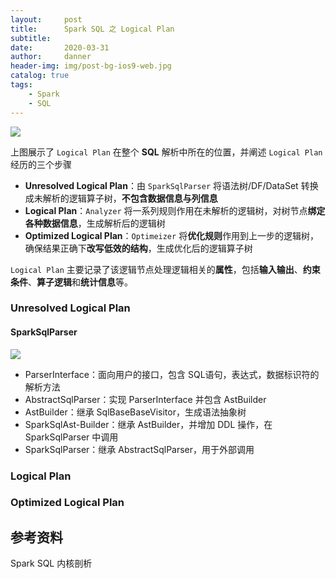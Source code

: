 ```yaml
---
layout:     post
title:      Spark SQL 之 Logical Plan
subtitle:   
date:       2020-03-31
author:     danner
header-img: img/post-bg-ios9-web.jpg
catalog: true
tags:
    - Spark
    - SQL
---
```


![](https://vendanner.github.io/img/Spark/catalyst_frontend.png)

上图展示了 `Logical Plan` 在整个 **SQL** 解析中所在的位置，并阐述 `Logical Plan` 经历的三个步骤

- **Unresolved Logical Plan**：由 `SparkSqlParser` 将语法树/DF/DataSet 转换成未解析的逻辑算子树，**不包含数据信息与列信息**
- **Logical Plan**：`Analyzer` 将一系列规则作用在未解析的逻辑树，对树节点**绑定各种数据信息**，生成解析后的逻辑树
- **Optimized Logical Plan**：`Optimeizer` 将**优化规则**作用到上一步的逻辑树，确保结果正确下**改写低效的结构**，生成优化后的逻辑算子树 

`Logical Plan` 主要记录了该逻辑节点处理逻辑相关的**属性**，包括**输入输出**、**约束条件**、**算子逻辑**和**统计信息**等。

### **Unresolved Logical Plan**

#### SparkSqlParser

![](https://vendanner.github.io/img/Spark/sparkSqlParser.jpg)

- ParserInterface：面向用户的接口，包含 SQL语句，表达式，数据标识符的解析方法
- AbstractSqlParser：实现 ParserInterface 并包含 AstBuilder
- AstBuilder：继承 SqlBaseBaseVisitor，生成语法抽象树
- SparkSqlAst-Builder：继承 AstBuilder，并增加 DDL 操作，在 SparkSqlParser 中调用
- SparkSqlParser：继承 AbstractSqlParser，用于外部调用



### **Logical Plan**



### **Optimized Logical Plan**





## 参考资料

Spark SQL 内核剖析
